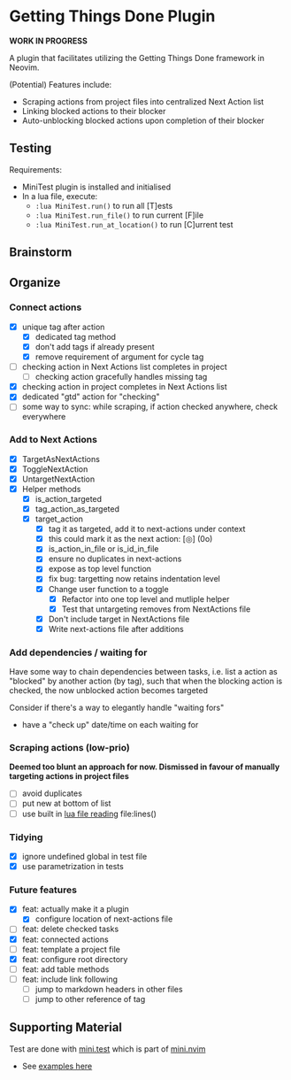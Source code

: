 # Getting Things Done Plugin

**WORK IN PROGRESS**

A plugin that facilitates utilizing the Getting Things Done framework in Neovim.

(Potential) Features include:

* Scraping actions from project files into centralized Next Action list
* Linking blocked actions to their blocker
* Auto-unblocking blocked actions upon completion of their blocker

## Testing

Requirements:
- MiniTest plugin is installed and initialised
- In a lua file, execute:
  - `:lua MiniTest.run()` to run all [T]ests
  - `:lua MiniTest.run_file()` to run current [F]ile
  - `:lua MiniTest.run_at_location()` to run [C]urrent test

## Brainstorm

## Organize

### Connect actions

- [x] unique tag after action
  - [x] dedicated tag method
  - [x] don't add tags if already present
  - [x] remove requirement of argument for cycle tag
- [ ] checking action in Next Actions list completes in project
  - [ ] checking action gracefully handles missing tag
- [x] checking action in project completes in Next Actions list
- [x] dedicated "gtd" action for "checking"
- [ ] some way to sync: while scraping, if action checked anywhere, check everywhere

### Add to Next Actions

- [x] TargetAsNextActions
- [x] ToggleNextAction
- [x] UntargetNextAction
- [x] Helper methods
  - [x] is_action_targeted
  - [x] tag_action_as_targeted
  - [x] target_action
    - [x] tag it as targeted, add it to next-actions under context
    - [x] this could mark it as the next action: [◎] (<c-k>0o)
    - [x] is_action_in_file or is_id_in_file
    - [x] ensure no duplicates in next-actions
    - [x] expose as top level function
    - [x] fix bug: targetting now retains indentation level
    - [x] Change user function to a toggle
      - [x] Refactor into one top level and mutliple helper
      - [x] Test that untargeting removes from NextActions file
    - [x] Don't include target in NextActions file
    - [x] Write next-actions file after additions

### Add dependencies / waiting for

Have some way to chain dependencies between tasks, i.e. list a action as
"blocked" by another action (by tag), such that when the blocking action is
checked, the now unblocked action becomes targeted

Consider if there's a way to elegantly handle "waiting fors"
  - have a "check up" date/time on each waiting for

### Scraping actions (low-prio)

**Deemed too blunt an approach for now. Dismissed in favour of
manually targeting actions in project files**

- [ ] avoid duplicates
- [ ] put new at bottom of list
- [ ] use built in [lua file reading](/home/crundallt/opt/neovim/build/share/nvim/runtime/doc/luaref.txt) file:lines()

### Tidying

- [x] ignore undefined global in test file
- [x] use parametrization in tests

### Future features

- [x] feat: actually make it a plugin
  - [x] configure location of next-actions file
- [ ] feat: delete checked tasks
- [x] feat: connected actions
- [ ] feat: template a project file
- [x] feat: configure root directory
- [ ] feat: add table methods
- [ ] feat: include link following
  - [ ] jump to markdown headers in other files
  - [ ] jump to other reference of tag

## Supporting Material

Test are done with [mini.test](https://github.com/echasnovski/mini.test) which is part of
[mini.nvim](https://github.com/echasnovski/mini.nvim/blob/main/README.md)
- See [examples here](https://github.com/echasnovski/mini.nvim/blob/main/TESTING.md#test-parametrization)
